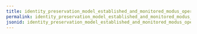 ```yaml
---
title: identity_preservation_model_established_and_monitored_modus_operandi
permalink: identity_preservation_model_established_and_monitored_modus_operandi.html
jsonid: identity_preservation_model_established_and_monitored_modus_operandi
---
```

